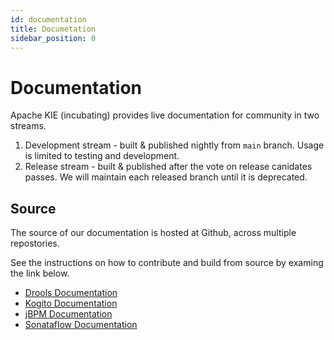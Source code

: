 ```yaml
---
id: documentation
title: Documetation
sidebar_position: 0
---
```


# Documentation

Apache KIE (incubating) provides live documentation for community in two streams.

1. Development stream - built & published nightly from `main` branch. Usage is limited to testing and development. 
2. Release stream - built & published after the vote on release canidates passes. We will maintain each released branch until it is deprecated.

## Source

The source of our documentation is hosted at Github, across multiple repostories.

See the instructions on how to contribute and build from source by examing the link below.

* [Drools Documentation](https://github.com/apache/incubator-kie-drools/tree/main/drools-docs)
* [Kogito Documentation](https://github.com/apache/incubator-kie-docs/tree/main/doc-content/apache-kie-kogito)
* [jBPM Documentation](https://github.com/apache/incubator-kie-docs/tree/main/doc-content/apache-kie-jbpm)
* [Sonataflow Documentation](https://github.com/apache/incubator-kie-kogito-docs/tree/main)
